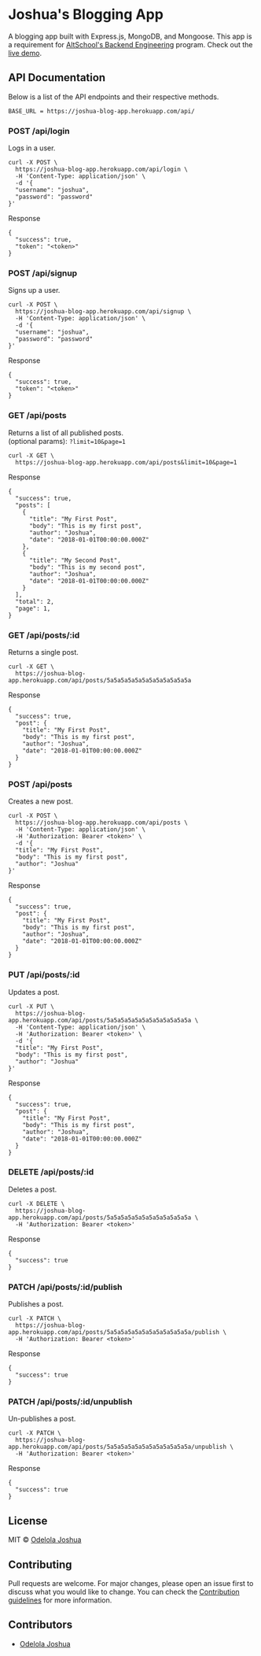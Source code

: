 # Joshua's Blogging App
A blogging app built with Express.js, MongoDB, and Mongoose. This app is a requirement for [AltSchool's Backend Engineering](https://www.altschoolafrica.com/) program. Check out the [live demo](https://joshua-blog-app.herokuapp.com/app/in).

## API Documentation
Below is a list of the API endpoints and their respective methods.
```
BASE_URL = https://joshua-blog-app.herokuapp.com/api/
```

### POST /api/login
Logs in a user. <br>
```
curl -X POST \
  https://joshua-blog-app.herokuapp.com/api/login \
  -H 'Content-Type: application/json' \
  -d '{
  "username": "joshua",
  "password": "password"
}'
```
Response
```
{
  "success": true,
  "token": "<token>"
}
```

### POST /api/signup
Signs up a user. <br>
```
curl -X POST \
  https://joshua-blog-app.herokuapp.com/api/signup \
  -H 'Content-Type: application/json' \
  -d '{
  "username": "joshua",
  "password": "password"
}'
```
Response
```
{
  "success": true,
  "token": "<token>"
}
```

### GET /api/posts
Returns a list of all published posts. <br>
(optional params): `?limit=10&page=1` <br>
```
curl -X GET \
  https://joshua-blog-app.herokuapp.com/api/posts&limit=10&page=1
```
Response
```
{
  "success": true,
  "posts": [
    {
      "title": "My First Post",
      "body": "This is my first post",
      "author": "Joshua",
      "date": "2018-01-01T00:00:00.000Z"
    },
    {
      "title": "My Second Post",
      "body": "This is my second post",
      "author": "Joshua",
      "date": "2018-01-01T00:00:00.000Z"
    }
  ],
  "total": 2,
  "page": 1,
}
```

### GET /api/posts/:id
Returns a single post. <br>
```
curl -X GET \
  https://joshua-blog-app.herokuapp.com/api/posts/5a5a5a5a5a5a5a5a5a5a5a5a
```
Response
```
{
  "success": true,
  "post": {
    "title": "My First Post",
    "body": "This is my first post",
    "author": "Joshua",
    "date": "2018-01-01T00:00:00.000Z"
  }
}
```

### POST /api/posts
Creates a new post. <br>
```
curl -X POST \
  https://joshua-blog-app.herokuapp.com/api/posts \
  -H 'Content-Type: application/json' \
  -H 'Authorization: Bearer <token>' \
  -d '{
  "title": "My First Post",
  "body": "This is my first post",
  "author": "Joshua"
}'
```
Response
```
{
  "success": true,
  "post": {
    "title": "My First Post",
    "body": "This is my first post",
    "author": "Joshua",
    "date": "2018-01-01T00:00:00.000Z"
  }
}
```

### PUT /api/posts/:id
Updates a post. <br>
```
curl -X PUT \
  https://joshua-blog-app.herokuapp.com/api/posts/5a5a5a5a5a5a5a5a5a5a5a5a \
  -H 'Content-Type: application/json' \
  -H 'Authorization: Bearer <token>' \
  -d '{
  "title": "My First Post",
  "body": "This is my first post",
  "author": "Joshua"
}'
```
Response
```
{
  "success": true,
  "post": {
    "title": "My First Post",
    "body": "This is my first post",
    "author": "Joshua",
    "date": "2018-01-01T00:00:00.000Z"
  }
}
```

### DELETE /api/posts/:id
Deletes a post. <br>
```
curl -X DELETE \
  https://joshua-blog-app.herokuapp.com/api/posts/5a5a5a5a5a5a5a5a5a5a5a5a \
  -H 'Authorization: Bearer <token>'
```
Response
```
{
  "success": true
}
```

### PATCH /api/posts/:id/publish
Publishes a post. <br>
```
curl -X PATCH \
  https://joshua-blog-app.herokuapp.com/api/posts/5a5a5a5a5a5a5a5a5a5a5a5a/publish \
  -H 'Authorization: Bearer <token>'
```
Response
```
{
  "success": true
}
```


### PATCH /api/posts/:id/unpublish
Un-publishes a post. <br>
```
curl -X PATCH \
  https://joshua-blog-app.herokuapp.com/api/posts/5a5a5a5a5a5a5a5a5a5a5a5a/unpublish \
  -H 'Authorization: Bearer <token>'
```
Response
```
{
  "success": true
}
```

## License
MIT © [Odelola Joshua](https://linkedin.com/in/joshua-odelola)

## Contributing
Pull requests are welcome. For major changes, please open an issue first to discuss what you would like to change. You can check the [Contribution guidelines](./docs/contributing.md) for more information.

## Contributors
- [Odelola Joshua](https://linkedin.com/in/joshua-odelola)